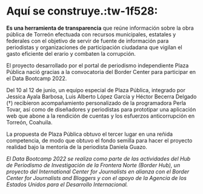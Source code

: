 # Aquí se construye.:tw-1f528:
**Es una herramienta de transparencia** que reúne información sobre la obra pública de Torreón efectuada con recursos municipales, estatales y federales con el objetivo de servir de fuente de información para periodistas y organizaciones de participación ciudadana que vigilan el gasto eficiente del erario y combaten la corrupción. 

El proyecto desarrollado por el portal de periodismo independiente Plaza Pública nació gracias a la convocatoria del Border Center para participar en el Data Bootcamp 2022.

Del 10 al 12 de junio, un equipo especial de Plaza Pública, integrado por Jessica Ayala Barbosa, Luis Alberto López García y Héctor Becerra Delgado (†) recibieron acompañamiento personalizado de la programadora Perla Tovar, así como de diseñadores y periodistas para prototipar una aplicación web que abone a la rendición de cuentas y los esfuerzos anticorrupción en Torreón, Coahuila. 

La propuesta de Plaza Pública obtuvo el tercer lugar en una reñida competencia, de modo que obtuvo el fondo semilla para hacer el proyecto realidad bajo la mentoría de la periodista Daniela Guazo. 

*El Data Bootcamp 2022 se realiza como parte de las actividades del Hub de Periodismo de Investigación de la Frontera Norte (Border Hub), un proyecto del International Center for Journalists en alianza con el Border Center for Journalists and Bloggers y con el apoyo de la Agencia de los Estados Unidos para el Desarrollo Internacional.*

